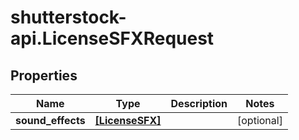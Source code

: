 # shutterstock-api.LicenseSFXRequest

## Properties
Name | Type | Description | Notes
------------ | ------------- | ------------- | -------------
**sound_effects** | [**[LicenseSFX]**](LicenseSFX.md) |  | [optional] 


